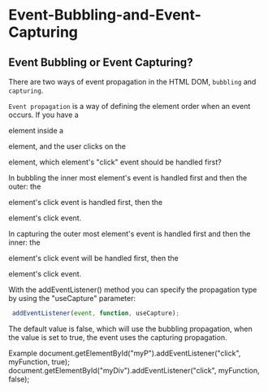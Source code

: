 # Event-Bubbling-and-Event-Capturing

## Event Bubbling or Event Capturing?

There are two ways of event propagation in the HTML DOM, `bubbling` and `capturing`.

`Event propagation` is a way of defining the element order when an event occurs. If you have a <p> element inside a <div> element, and the user clicks on the <p> element, which element's "click" event should be handled first?

In bubbling the inner most element's event is handled first and then the outer: the <p> element's click event is handled first, then the <div> element's click event.

In capturing the outer most element's event is handled first and then the inner: the <div> element's click event will be handled first, then the <p> element's click event.

With the addEventListener() method you can specify the propagation type by using the "useCapture" parameter:

```js
 addEventListener(event, function, useCapture);
```

  
The default value is false, which will use the bubbling propagation, when the value is set to true, the event uses the capturing propagation.

Example
document.getElementById("myP").addEventListener("click", myFunction, true);
document.getElementById("myDiv").addEventListener("click", myFunction, false);
